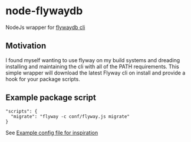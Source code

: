 # node-flywaydb
NodeJs wrapper for [flywaydb cli](https://flywaydb.org/documentation/commandline/)

## Motivation
I found myself wanting to use flyway on my build systems and dreading installing and maintaining the cli with all of the PATH requirements. This simple wrapper will download the latest Flyway cli on install and provide a hook for your package scripts.

## Example package script
```
"scripts": {
  "migrate": "flyway -c conf/flyway.js migrate"
}
```

See [Example config file for inspiration](sample/config.js)
